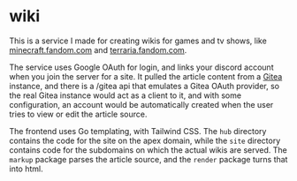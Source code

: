 # wiki
This is a service I made for creating wikis for games and tv shows, like [minecraft.fandom.com](https://minecraft.fandom.com) and [terraria.fandom.com](https://terraria.fandom.com).

The service uses Google OAuth for login, and links your discord account when you join the server for a site. It pulled the article content from a [Gitea](https://gitea.io) instance, and there is a /gitea api that emulates a Gitea OAuth provider, so the real Gitea instance would act as a client to it, and with some configuration, an account would be automatically created when the user tries to view or edit the article source.

The frontend uses Go templating, with Tailwind CSS. The `hub` directory contains the code for the site on the apex domain, while the `site` directory contains code for the subdomains on which the actual wikis are served. The `markup` package parses the article source, and the `render` package turns that into html.
